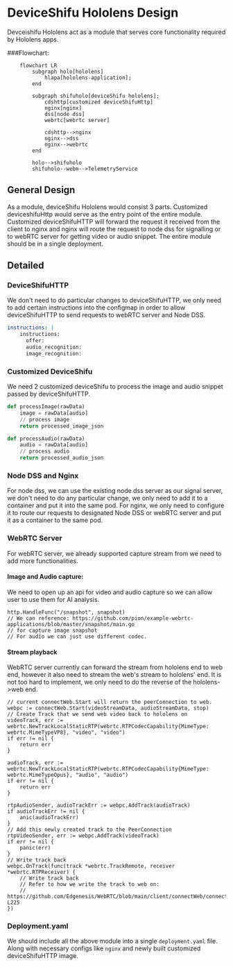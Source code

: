 # DeviceShifu Hololens Design
Devceishifu Hololens act as a module that serves core functionality required by Hololens apps. 

###Flowchart:
```mermaid
    flowchart LR
        subgraph holo[hololens]
            hlapa[hololens-application];
        end

        subgraph shifuholo[deviceShifu hololens];
            cdshttp[customized deviceShifuHttp]
            nginx[nginx]
            dss[node dss]
            webrtc[webrtc server]

            cdshttp-->nginx
            nginx-->dss
            nginx-->webrtc
        end

        holo-->shifuholo
        shifuholo--webm-->TelemetryService
```
## General Design
As a module, deviceShifu Hololens would consist 3 parts. Customized deviceshifuHttp would serve as the entry point of the entire module. Customized deviceShifuHTTP will forward the request it received from the client to nginx and nginx will route the request to node dss for signalling or to webRTC server for getting video or audio snippet. The entire module should be in a single deployment.

## Detailed
### DeviceShifuHTTP
We don't need to do particular changes to deviceShifuHTTP, we only need to add certain instructions into the configmap in order to allow deviceShifuHTTP to send requests to webRTC server and Node DSS.
```yaml
instructions: |
    instructions:
      offer:
      audio_recognition:
      image_recognition:
```

### Customized DeviceShifu
We need 2 customized deviceShifu to process the image and audio snippet passed by deviceShifuHTTP. 

```python
def processImage(rawData)
    image = rawData[audio]
    // process image
    return processed_image_json

def processAudio(rawData)
    audio = rawData[audio]
    // process audio
    return processed_audio_json
```

### Node DSS and Nginx
For node dss, we can use the existing node dss server as our signal server, we don't need to do any particular change, we only need to add it to a container and put it into the same pod. 
For nginx, we only need to configure it to route our requests to designated Node DSS or webRTC server and put it as a container to the same pod.


### WebRTC Server
For webRTC server, we already supported capture stream from we need to add more functionalities. 

#### Image and Audio capture:
We need to open up an api for video and audio capture so we can allow user to use them for AI analysis.

```golang
http.HandleFunc("/snapshot", snapshot)
// We can reference: https://github.com/pion/example-webrtc-applications/blob/master/snapshot/main.go
// for capture image snapshot
// For audio we can just use different codec.
```

#### Stream playback
WebRTC server currently can forward the stream from hololens end to web end, however it also need to stream the web's stream to hololens' end. It is not too hard to implement, we only need to do the reverse of the hololens->web end.

```golang
// current connectWeb.Start will return the peerConnection to web.
webpc := connectWeb.Start(videoStreamData, audioStreamData, stop)
// Create Track that we send web video back to hololens on
videoTrack, err := webrtc.NewTrackLocalStaticRTP(webrtc.RTPCodecCapability{MimeType: webrtc.MimeTypeVP8}, "video", "video")
if err != nil {
	return err
}

audioTrack, err := webrtc.NewTrackLocalStaticRTP(webrtc.RTPCodecCapability{MimeType: webrtc.MimeTypeOpus}, "audio", "audio")
if err != nil {
	return err
}

rtpAudioSender, audioTrackErr := webpc.AddTrack(audioTrack)
if audioTrackErr != nil {
	anic(audioTrackErr)
}
// Add this newly created track to the PeerConnection
rtpVideoSender, err := webpc.AddTrack(videoTrack)
if err != nil {
	panic(err)
}
// Write track back
webpc.OnTrack(func(track *webrtc.TrackRemote, receiver *webrtc.RTPReceiver) {
    // Write track back
    // Refer to how we write the track to web on:
    // https://github.com/Edgenesis/WebRTC/blob/main/client/connectWeb/connectWeb.go#L178-L225
})
```

### Deployment.yaml
We should include all the above module into a single `deployment.yaml` file. Along with necessary configs like `nginx` and newly built customized deviceShifuHTTP image.